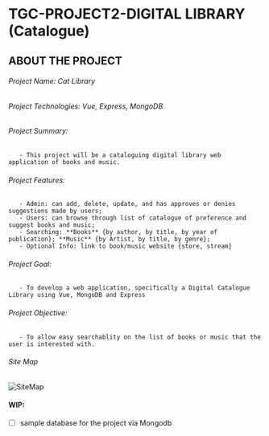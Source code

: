 # TGC-PROJECT2-DIGITAL LIBRARY (Catalogue)
## ABOUT THE PROJECT 
###### Project Name: Cat Library
###### Project Technologies: Vue, Express, MongoDB
###### Project Summary:
       - This project will be a cataloguing digital library web application of books and music.
###### Project Features:
       - Admin: can add, delete, update, and has approves or denies suggestions made by users;
       - Users: can browse through list of catalogue of preference and suggest books and music;
       - Searching: **Books** {by author, by title, by year of publication}; **Music** {by Artist, by title, by genre};
       - Optional Info: link to book/music website {store, stream}

###### Project Goal: 
       - To develop a web application, specifically a Digital Catalogue Library using Vue, MongoDB and Express
###### Project Objective:
       - To allow easy searchablity on the list of books or music that the user is interested with.
###### Site Map
![SiteMap](https://user-images.githubusercontent.com/87763047/148215799-7bbaef90-6974-4457-80c0-44e0ee973bdb.PNG)

#### WIP:
- [ ] sample database for the project via Mongodb
